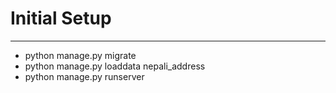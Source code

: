 # Initial Setup
---
- python manage.py migrate
- python manage.py loaddata nepali_address
- python manage.py runserver